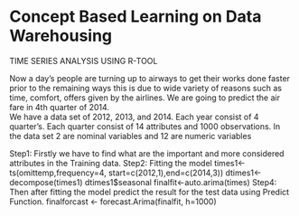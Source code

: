 # Concept Based Learning on Data Warehousing

TIME SERIES ANALYSIS USING R-TOOL

Now a day’s people are turning up to airways to get their works done faster prior to the remaining ways this is due to wide variety of reasons such as time, comfort, offers given by the airlines. We are going to predict the air fare in 4th quarter of 2014.  
We have a data set of 2012, 2013, and 2014. Each year consist of 4 quarter’s. Each quarter consist of 14 attributes and 1000 observations. In the data set 2 are nominal variables and 12 are numeric variables

Step1: Firstly we have to find what are the important and more considered attributes in the Training data.
Step2: Fitting the model
	times1<-ts(omittemp,frequency=4, start=c(2012,1),end=c(2014,3))
	dtimes1<-decompose(times1)
	dtimes1$seasonal 
	finalfit<-auto.arima(times)
Step4:  Then after fitting the model predict the result for the test data using Predict Function.
finalforcast <- forecast.Arima(finalfit, h=1000)
